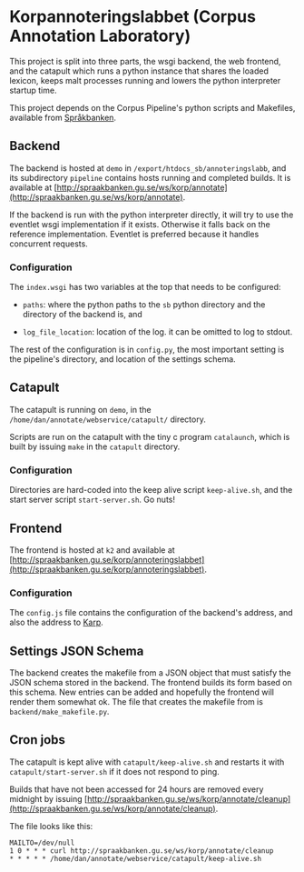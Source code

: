 # Korpannoteringslabbet (Corpus Annotation Laboratory)

This project is split into three parts, the wsgi backend, the web frontend, and
the catapult which runs a python instance that shares the loaded lexicon, keeps
malt processes running and lowers the python interpreter startup time.

This project depends on the Corpus Pipeline's python scripts and Makefiles,
available from
[Språkbanken](http://spraakbanken.gu.se/swe/forskning/infrastruktur/korp/distribution/corpuspipeline).

## Backend

The backend is hosted at `demo` in `/export/htdocs_sb/annoteringslabb`, and its
subdirectory `pipeline` contains hosts running and completed builds. It is
available at [http://spraakbanken.gu.se/ws/korp/annotate](http://spraakbanken.gu.se/ws/korp/annotate).

If the backend is run with the python interpreter directly, it will try to use
the eventlet wsgi implementation if it exists. Otherwise it falls back on the
reference implementation. Eventlet is preferred because it handles concurrent
requests.

### Configuration

The `index.wsgi` has two variables at the top that needs to be configured:

 * `paths`: where the python paths to the `sb` python directory and the
   directory of the backend is, and

 * `log_file_location`: location of the log. it can be omitted to log to
   stdout.

The rest of the configuration is in `config.py`, the most important setting is
the pipeline's directory, and location of the settings schema.

## Catapult

The catapult is running on `demo`, in the
`/home/dan/annotate/webservice/catapult/` directory.

Scripts are run on the catapult with the tiny c program `catalaunch`, which
is built by issuing `make` in the `catapult` directory.

### Configuration

Directories are hard-coded into the keep alive script `keep-alive.sh`, and
the start server script `start-server.sh`. Go nuts!

## Frontend

The frontend is hosted at `k2` and available at
[http://spraakbanken.gu.se/korp/annoteringslabbet](http://spraakbanken.gu.se/korp/annoteringslabbet).

### Configuration

The `config.js` file contains the configuration of the backend's address, and
also the address to [Karp](http://spraakbanken.gu.se/karp/).

## Settings JSON Schema

The backend creates the makefile from a JSON object that must satisfy the JSON
schema stored in the backend. The frontend builds its form based on this
schema. New entries can be added and hopefully the frontend will render them
somewhat ok. The file that creates the makefile from is
`backend/make_makefile.py`.

## Cron jobs

The catapult is kept alive with `catapult/keep-alive.sh` and restarts it with
`catapult/start-server.sh` if it does not respond to ping.

Builds that have not been accessed for 24 hours are removed every midnight by
issuing [http://spraakbanken.gu.se/ws/korp/annotate/cleanup](http://spraakbanken.gu.se/ws/korp/annotate/cleanup).

The file looks like this:

    MAILTO=/dev/null
    1 0 * * * curl http://spraakbanken.gu.se/ws/korp/annotate/cleanup
    * * * * * /home/dan/annotate/webservice/catapult/keep-alive.sh


